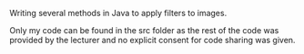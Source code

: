 Writing several methods in Java to apply filters to images.

Only my code can be found in the src folder as the rest of the code was provided by the lecturer and no explicit consent for code sharing was given.
